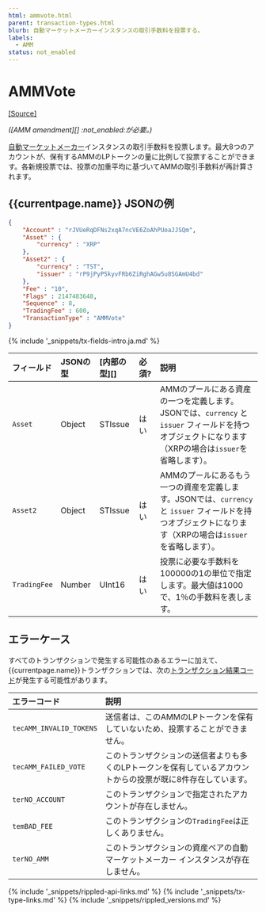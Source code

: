 ```yaml
---
html: ammvote.html
parent: transaction-types.html
blurb: 自動マーケットメーカーインスタンスの取引手数料を投票する。
labels:
  - AMM
status: not_enabled
---
```

# AMMVote
[[Source]](https://github.com/XRPLF/rippled/blob/master/src/ripple/app/tx/impl/AMMVote.cpp "Source")

_([AMM amendment][] :not_enabled:が必要。)_

[自動マーケットメーカー](automated-market-makers.html)インスタンスの取引手数料を投票します。最大8つのアカウントが、保有するAMMのLPトークンの量に比例して投票することができます。各新規投票では、投票の加重平均に基づいてAMMの取引手数料が再計算されます。

## {{currentpage.name}} JSONの例

```json
{
    "Account" : "rJVUeRqDFNs2xqA7ncVE6ZoAhPUoaJJSQm",
    "Asset" : {
        "currency" : "XRP"
    },
    "Asset2" : {
        "currency" : "TST",
        "issuer" : "rP9jPyP5kyvFRb6ZiRghAGw5u8SGAmU4bd"
    },
    "Fee" : "10",
    "Flags" : 2147483648,
    "Sequence" : 8,
    "TradingFee" : 600,
    "TransactionType" : "AMMVote"
}
```

{% include '_snippets/tx-fields-intro.ja.md' %}

| フィールド     | JSONの型 | [内部の型][] | 必須? | 説明 |
|:-------------|:----------|:-----------|:-----|:------------|
| `Asset`      | Object    | STIssue    | はい | AMMのプールにある資産の一つを定義します。JSONでは、`currency` と `issuer` フィールドを持つオブジェクトになります（XRPの場合は`issuer`を省略します）。 |
| `Asset2`     | Object    | STIssue    | はい | AMMのプールにあるもう一つの資産を定義します。JSONでは、`currency` と `issuer` フィールドを持つオブジェクトになります（XRPの場合は`issuer`を省略します）。|
| `TradingFee` | Number    | UInt16     | はい | 投票に必要な手数料を100000の1の単位で指定します。最大値は1000で、1％の手数料を表します。 |

## エラーケース

すべてのトランザクションで発生する可能性のあるエラーに加えて、{{currentpage.name}}トランザクションでは、次の[トランザクション結果コード](transaction-results.html)が発生する可能性があります。

| エラーコード              | 説明                                          |
|:------------------------|:---------------------------------------------|
| `tecAMM_INVALID_TOKENS` | 送信者は、このAMMのLPトークンを保有していないため、投票することができません。 |
| `tecAMM_FAILED_VOTE`    | このトランザクションの送信者よりも多くのLPトークンを保有しているアカウントからの投票が既に8件存在しています。 |
| `terNO_ACCOUNT`         | このトランザクションで指定されたアカウントが存在しません。 |
| `temBAD_FEE`            | このトランザクションの`TradingFee`は正しくありません。 |
| `terNO_AMM`             | このトランザクションの資産ペアの自動マーケットメーカー インスタンスが存在しません。 |


<!--{# common link defs #}-->
{% include '_snippets/rippled-api-links.md' %}
{% include '_snippets/tx-type-links.md' %}
{% include '_snippets/rippled_versions.md' %}
